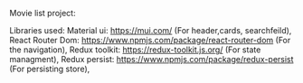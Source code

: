 Movie list project:

Libraries used: 
Material ui: https://mui.com/ (For header,cards, searchfeild),
React Router Dom: https://www.npmjs.com/package/react-router-dom (For the navigation),
Redux toolkit: https://redux-toolkit.js.org/ (For state managment),
Redux persist: https://www.npmjs.com/package/redux-persist (For persisting store),